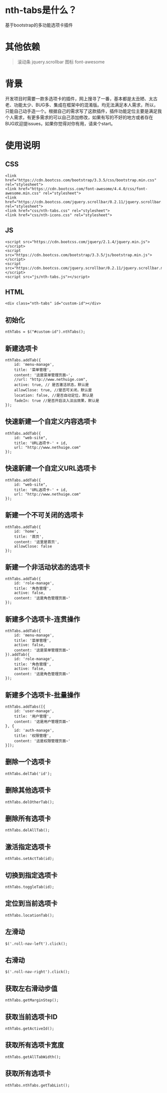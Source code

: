 # nth-tabs是什么？
基于bootstrap的多功能选项卡插件
# 其他依赖
> 滚动条 jquery.scrollbar
> 图标 font-awesome

# 背景
开发项目时需要一款多选项卡的插件，网上搜寻了一番，基本都是太丑陋、太古老、功能太少、BUG多、集成在框架中的混淆版。均无法满足本人需求，所以，只能自己动手造一个。根据自己的需求写了这款插件，插件功能定位主要是满足我个人需求，有更多需求的可以自己添加修改，如果有写的不好的地方或者存在BUG欢迎提issues，如果你觉得对你有用，请来个start。
# 使用说明
## CSS
```
<link href="https://cdn.bootcss.com/bootstrap/3.3.5/css/bootstrap.min.css" rel="stylesheet">
<link href="https://cdn.bootcss.com/font-awesome/4.4.0/css/font-awesome.min.css" rel="stylesheet">
<link href="https://cdn.bootcss.com/jquery.scrollbar/0.2.11/jquery.scrollbar.min.css" rel="stylesheet">
<link href="css/nth-tabs.css" rel="stylesheet">
<link href="css/nth-icons.css" rel="stylesheet">
```
## JS
```
<script src="https://cdn.bootcss.com/jquery/2.1.4/jquery.min.js"></script>
<script src="https://cdn.bootcss.com/bootstrap/3.3.5/js/bootstrap.min.js"></script>
<script src="https://cdn.bootcss.com/jquery.scrollbar/0.2.11/jquery.scrollbar.min.js"></script>
<script src="js/nth-tabs.js"></script>
```
## HTML
```
<div class="nth-tabs" id="custom-id"></div>
```
## 初始化
```
nthTabs = $("#custom-id").nthTabs();
```
## 新建选项卡
```
nthTabs.addTab({
    id: 'menu-manage',
    title: '菜单管理',
    content: '这是菜单管理页面~',
    //url: "http://www.nethuige.com",
    active: true, // 是否激活状态，默认是
    allowClose: true, //是否可关闭，默认是
    location: false, //是否自动定位，默认是
    fadeIn: true //是否开启淡入淡出效果，默认是
});
```
## 快速新建一个自定义内容选项卡
```
nthTabs.addTab({
    id: "web-site",
    title: 'URL选项卡-' + id,
    url: "http://www.nethuige.com"
});
```
## 快速新建一个自定义URL选项卡
```
nthTabs.addTab({
    id: "web-site",
    title: 'URL选项卡-' + id,
    url: "http://www.nethuige.com"
});
```
## 新建一个不可关闭的选项卡
```
nthTabs.addTab({
    id: 'home',
    title: '首页',
    content: '这里是首页',
    allowClose: false
});
```
## 新建一个非活动状态的选项卡
```
nthTabs.addTab({
    id: 'role-manage',
    title: '角色管理',
    active: false,
    content: '这是角色管理页面~'
});
```
## 新建多个选项卡-连贯操作
```
nthTabs.addTab({
    id: 'menu-manage',
    title: '菜单管理',
    active: false,
    content: '这是菜单管理页面~'
}).addTab({
    id: 'role-manage',
    title: '角色管理',
    active: false,
    content: '这是角色管理页面~'
});
```
## 新建多个选项卡-批量操作
```
nthTabs.addTabs([{
    id: 'user-manage',
    title: '用户管理',
    content: '这是用户管理页面~'
}, {
    id: 'auth-manage',
    title: '权限管理',
    content: '这是权限管理页面~'
}]);
```
## 删除一个选项卡
```
nthTabs.delTab('id');
```
## 删除其他选项卡
```
nthTabs.delOtherTab();
```
## 删除所有选项卡
```
nthTabs.delAllTab();
```
## 激活指定选项卡
```
nthTabs.setActTab(id);
```
## 切换到指定选项卡
```
nthTabs.toggleTab(id);
```
## 定位到当前选项卡
```
nthTabs.locationTab();
```
## 左滑动
```
$('.roll-nav-left').click();
```
## 右滑动
```
$('.roll-nav-right').click();
```
## 获取左右滑动步值
```
nthTabs.getMarginStep();
```
## 获取当前选项卡ID
```
nthTabs.getActiveId();
```
## 获取所有选项卡宽度
```
nthTabs.getAllTabWidth();
```
## 获取所有选项卡
```
nthTabs.nthTabs.getTabList();
```